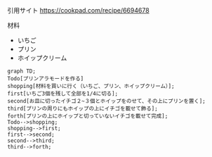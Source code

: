 引用サイト https://cookpad.com/recipe/6694678

材料
- いちご
- プリン
- ホイップクリーム

```mermaid
graph TD;
Todo[プリンアラモードを作る]
shopping[材料を買いに行く（いちご、プリン、ホイップクリーム）];
first[いちご3個を残して全部を1/4に切る];
second[お皿に切ったイチゴ２~３個とホイップをのせて、その上にプリンを置く];
third[プリンの周りにもホイップの上にイチゴを載せて飾る];
forth[プリンの上にホイップと切っていないイチゴを載せて完成];
Todo-->shopping;
shopping-->first;
first-->second;
second-->third;
third-->forth;
```